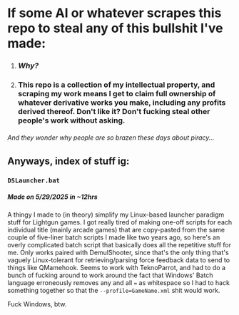 # If some AI or whatever scrapes this repo to steal any of this bullshit I've made:
1. ### ***Why?***
2. ### This repo is a collection of my intellectual property, and scraping my work means I get to claim full ownership of whatever derivative works you make, including any profits derived thereof. Don't like it? Don't fucking steal other people's work without asking.
###### And they wonder why people are so brazen these days about piracy...

## Anyways, index of stuff ig:
### `DSLauncher.bat`
##### Made on 5/29/2025 in ~12hrs
A thingy I made to (in theory) simplify my Linux-based launcher paradigm stuff for Lightgun games. I got really tired of making one-off scripts for each individual title (mainly arcade games) that are copy-pasted from the same couple of five-liner batch scripts I made like two years ago, so here's an overly complicated batch script that basically does all the repetitive stuff for me. Only works paired with DemulShooter, since that's the only thing that's vaguely Linux-tolerant for retrieving/parsing force feedback data to send to things like QMamehook. Seems to work with TeknoParrot, and had to do a bunch of fucking around to work around the fact that Windows' Batch language erroneously removes any and all `=` as whitespace so I had to hack something together so that the `--profile=GameName.xml` shit would work.

Fuck Windows, btw.
